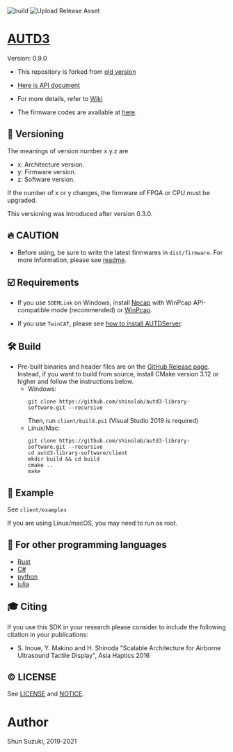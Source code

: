 ![build](https://github.com/shinolab/autd3-library-software/workflows/build/badge.svg)
![Upload Release Asset](https://github.com/shinolab/autd3-library-software/workflows/Upload%20Release%20Asset/badge.svg)

# [AUTD3](https://hapislab.org/airborne-ultrasound-tactile-display?lang=en)

Version: 0.9.0

* This repository is forked from [old version](https://github.com/shinolab/autd)

* [Here is API document](https://shinolab.github.io/autd3-library-software/index.html)

* For more details, refer to [Wiki](https://github.com/shinolab/autd3-library-software/wiki)

* The firmware codes are available at [here](https://github.com/shinolab/autd3-library-firmware).

## :memo: Versioning

The meanings of version number x.y.z are
* x: Architecture version.
* y: Firmware version.
* z: Software version.

If the number of x or y changes, the firmware of FPGA or CPU must be upgraded.

This versioning was introduced after version 0.3.0.

## :fire: CAUTION

* Before using, be sure to write the latest firmwares in `dist/firmware`. For more information, please see [readme](/dist/firmware/Readme.md).

## :ballot_box_with_check: Requirements

* If you use `SOEMLink` on Windows, install [Npcap](https://nmap.org/npcap/) with WinPcap API-compatible mode (recommended) or [WinPcap](https://www.winpcap.org/).

* If you use `TwinCAT`, please see [how to install AUTDServer](https://github.com/shinolab/autd3-library-software/wiki/How-to-install-AUTDServer).

## :hammer_and_wrench: Build

* Pre-built binaries and header files are on the [GitHub Release page](https://github.com/shinolab/autd3-library-software/releases). Instead, if you want to build from source, install CMake version 3.12 or higher and follow the instructions below.
    * Windows:
        ```
        git clone https://github.com/shinolab/autd3-library-software.git --recursive 
        ```
        Then,  run `client/build.ps1` (Visual Studio 2019 is required)
    * Linux/Mac: 
        ```
        git clone https://github.com/shinolab/autd3-library-software.git --recursive
        cd autd3-library-software/client
        mkdir build && cd build
        cmake ..
        make
        ```

## :beginner: Example

See `client/examples`

If you are using Linux/macOS, you may need to run as root.

## :link: For other programming languages

* [Rust](https://github.com/shinolab/rust-autd)
* [C#](https://github.com/shinolab/autd3sharp)
* [python](https://github.com/shinolab/pyautd)
* [julia](https://github.com/shinolab/AUTD3.jl)

## :mortar_board: Citing

If you use this SDK in your research please consider to include the following citation in your publications:

* S. Inoue, Y. Makino and H. Shinoda "Scalable Architecture for Airborne Ultrasound Tactile Display", Asia Haptics 2016

## :copyright: LICENSE

See [LICENSE](./LICENSE) and [NOTICE](./NOTICE).

# Author

Shun Suzuki, 2019-2021
